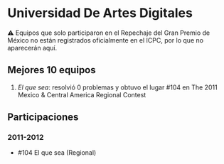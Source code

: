 # Universidad De Artes Digitales

:warning: Equipos que solo participaron en el Repechaje del Gran Premio de México no están registrados oficialmente en el ICPC, por lo que no aparecerán aquí.

## Mejores 10 equipos

1. _El que sea_: resolvió 0 problemas y obtuvo el lugar #104 en The 2011 Mexico & Central America Regional Contest

## Participaciones

### 2011-2012

- #104 El que sea (Regional)



